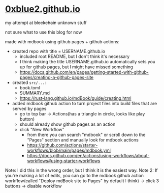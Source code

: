 # [0xblue2.github.io](https://0xblue2.github.io)
my attempt at ~~blockchain~~ unknown stuff

not sure what to use this blog for now

made with mdbook using github pages + github actions:
- created repo with title = USERNAME.github.io
  - included root README, but I don't think it's necessary
  - I think making the title USERNAME.github.io automatically sets you up for github pages, but I might have missed something
  - https://docs.github.com/en/pages/getting-started-with-github-pages/creating-a-github-pages-site
- created `src/...`:
  - book.toml
  - SUMMARY.md
  - https://rust-lang.github.io/mdBook/guide/creating.html
- added mdbook github action to turn project files into build files that are served by pages
  - go to top bar -> Actions(has a triangle in circle, looks like play button)
  - should already show github pages as an action
  - click "New Workflow"
    - from there you can search "mdbook" or scroll down to the "Pages" section and manually look for mdbook actions
    - https://github.com/actions/starter-workflows/blob/main/pages/mdbook.yml
    - https://docs.github.com/en/actions/using-workflows/about-workflows#using-starter-workflows
   
Note: I did this in the wrong order, but I think it is the easiest way.
Note 2: If you're making a lot of edits, you can go to the mdbook github action workflow(called "Deploy mdBook site to Pages" by default I think) -> click 3 buttons -> disable workflow
